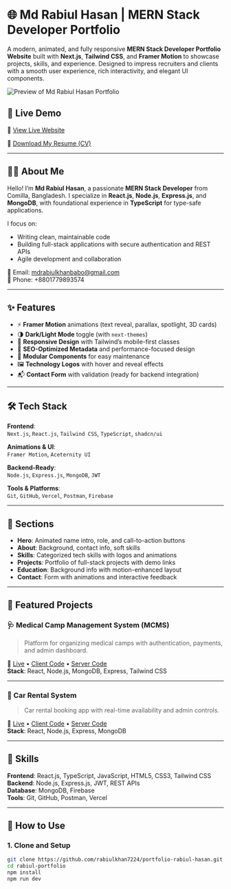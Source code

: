 # 🌐 Md Rabiul Hasan | MERN Stack Developer Portfolio

A modern, animated, and fully responsive **MERN Stack Developer Portfolio Website** built with **Next.js**, **Tailwind CSS**, and **Framer Motion** to showcase projects, skills, and experience. Designed to impress recruiters and clients with a smooth user experience, rich interactivity, and elegant UI components.

![Preview of Md Rabiul Hasan Portfolio](https://res.cloudinary.com/dbzzdvrmu/image/upload/w_1000,ar_16:9,c_fill,g_auto,e_sharpen/v1747848450/Screenshot_2025-05-21_232212_qv6av4.png)



## 🚀 Live Demo

🔗 [View Live Website](https://md-rabiul-hasan.vercel.app)

📄 [Download My Resume (CV)](https://drive.google.com/file/d/1TwQ-9Y1lyrx9ikhf1sIvHSj3oLZh_m2Q/view)

---

## 🧑‍💻 About Me

Hello! I’m **Md Rabiul Hasan**, a passionate **MERN Stack Developer** from Comilla, Bangladesh. I specialize in **React.js**, **Node.js**, **Express.js**, and **MongoDB**, with foundational experience in **TypeScript** for type-safe applications.

I focus on:
- Writing clean, maintainable code
- Building full-stack applications with secure authentication and REST APIs
- Agile development and collaboration

📧 Email: [mdrabiulkhanbabo@gmail.com](mailto:mdrabiulkhanbabo@gmail.com)  
📱 Phone: +8801779893574

---

## ✨ Features

- ⚡ **Framer Motion** animations (text reveal, parallax, spotlight, 3D cards)
- 🌗 **Dark/Light Mode** toggle (with `next-themes`)
- 📱 **Responsive Design** with Tailwind’s mobile-first classes
- 🎯 **SEO-Optimized Metadata** and performance-focused design
- 🧩 **Modular Components** for easy maintenance
- 🖼️ **Technology Logos** with hover and reveal effects
- 📬 **Contact Form** with validation (ready for backend integration)

---

## 🛠️ Tech Stack

**Frontend**:  
`Next.js`, `React.js`, `Tailwind CSS`, `TypeScript`, `shadcn/ui`

**Animations & UI**:  
`Framer Motion`, `Aceternity UI`

**Backend-Ready**:  
`Node.js`, `Express.js`, `MongoDB`, `JWT`

**Tools & Platforms**:  
`Git`, `GitHub`, `Vercel`, `Postman`, `Firebase`

---

## 📁 Sections

- **Hero**: Animated name intro, role, and call-to-action buttons
- **About**: Background, contact info, soft skills
- **Skills**: Categorized tech skills with logos and animations
- **Projects**: Portfolio of full-stack projects with demo links
- **Education**: Background info with motion-enhanced layout
- **Contact**: Form with animations and interactive feedback

---

## 💼 Featured Projects

### 🩺 Medical Camp Management System (MCMS)
> Platform for organizing medical camps with authentication, payments, and admin dashboard.

🔗 [Live](https://medicamps.netlify.app) • [Client Code](#) • [Server Code](#)  
**Stack**: React, Node.js, MongoDB, Express, Tailwind CSS

---

### 🚗 Car Rental System
> Car rental booking app with real-time availability and admin controls.

🔗 [Live](https://car-rent-a11-15.netlify.app) • [Client Code](#) • [Server Code](#)  
**Stack**: React, Node.js, Express, MongoDB

---

## 🧠 Skills

**Frontend**: React.js, TypeScript, JavaScript, HTML5, CSS3, Tailwind CSS  
**Backend**: Node.js, Express.js, JWT, REST APIs  
**Database**: MongoDB, Firebase  
**Tools**: Git, GitHub, Postman, Vercel

---

## 🧪 How to Use

### 1. Clone and Setup
```bash
git clone https://github.com/rabiulkhan7224/portfolio-rabiul-hasan.git
cd rabiul-portfolio
npm install
npm run dev

